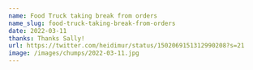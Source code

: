 ```yaml
---
name: Food Truck taking break from orders
name_slug: food-truck-taking-break-from-orders
date: 2022-03-11
thanks: Thanks Sally!
url: https://twitter.com/heidimur/status/1502069151312990208?s=21
image: /images/chumps/2022-03-11.jpg
---
```

